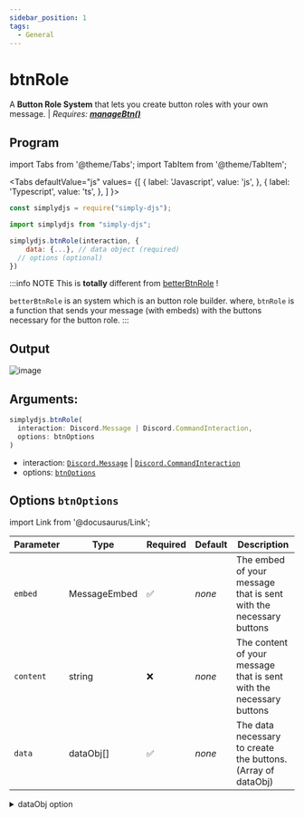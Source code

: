 ```yaml
---
sidebar_position: 1
tags:
  - General
---
```


# btnRole

A **Button Role System** that lets you create button roles with your own message. | *Requires: [**manageBtn()**](/docs/handler/manageBtn)*

## Program

import Tabs from '@theme/Tabs';
import TabItem from '@theme/TabItem';

<Tabs
  defaultValue="js"
  values= {[
    { label: 'Javascript', value: 'js', },
    { label: 'Typescript', value: 'ts', },
  ]
}>
<TabItem value="js">

```js
const simplydjs = require("simply-djs");
```

</TabItem>

<TabItem value="ts">

```ts
import simplydjs from "simply-djs";
```

</TabItem>

</Tabs>

```js
simplydjs.btnRole(interaction, {
	data: {...}, // data object (required)
  // options (optional)
})
```

:::info NOTE
This is **totally** different from [betterBtnRole](/docs/Systems/betterBtnRole) !

`betterBtnRole` is an system which is an button role builder. where,
`btnRole` is a function that sends your message (with embeds) with the buttons necessary for the button role.
:::

## Output

![image](https://user-images.githubusercontent.com/71836991/173194351-4f5c36bc-15ed-48ae-acec-4f045aa6fb35.png)

## Arguments:
```ts
simplydjs.btnRole(
  interaction: Discord.Message | Discord.CommandInteraction,
  options: btnOptions
)
```

- interaction: [`Discord.Message`](https://discord.js.org/#/docs/discord.js/stable/class/Message) | [`Discord.CommandInteraction`](https://discord.js.org/#/docs/discord.js/stable/class/CommandInteraction)
- options: [`btnOptions`](#options-btnoptions)

## Options `btnOptions`

import Link from '@docusaurus/Link';

| Parameter | Type | Required | Default    | Description |
| --------- | ----- | -------- | -------- | ---------- |
| `embed` | <Link to="https://discord.js.org/#/docs/discord.js/stable/class/MessageEmbed">MessageEmbed</Link>       | ✅        | _none_     | The embed of your message that is sent with the necessary buttons |
| `content` | <Link to="https://developer.mozilla.org/en-US/docs/Web/JavaScript/Reference/Global_Objects/String">string</Link>       | ❌        | _none_     | The content of your message that is sent with the necessary buttons |
| `data` | <Link to="#dataobj">dataObj[]</Link>       | ✅        | _none_     | The data necessary to create the buttons. (Array of <Link to="#dataobj">dataObj</Link>) |

<details style={{border: '0px solid'}}>
  <summary>dataObj option</summary>

### `dataObj`

| Parameter | Type | Required | Default    | Description |
| --------- | ----- | -------- | -------- | ---------- |
| `role` | <Link to="https://developer.mozilla.org/en-US/docs/Web/JavaScript/Reference/Global_Objects/String">Role ID</Link>       | ✅        | _none_     | The role to be given when a button is clicked |
| `label` | <Link to="https://developer.mozilla.org/en-US/docs/Web/JavaScript/Reference/Global_Objects/String">string</Link> | ❌        | _{Role name}_  | The label of the button you're trying to create |
| `emoji` | <Link to="https://developer.mozilla.org/en-US/docs/Web/JavaScript/Reference/Global_Objects/String">string</Link> | ❌        | _none_  | The emoji of the button you're trying to create |
| `style` | <Link to="https://discord.js.org/#/docs/discord.js/stable/typedef/MessageButtonStyle">MessageButtonStyle</Link> | ❌ | _PRIMARY_  | The style of the button that is getting created.  |
| `url` | <Link to="https://developer.mozilla.org/en-US/docs/Web/JavaScript/Reference/Global_Objects/String">string</Link> | ❌        | _none_  | The URL that needs to be redirected when clicked (Only when the style is `LINK`) |

</details>